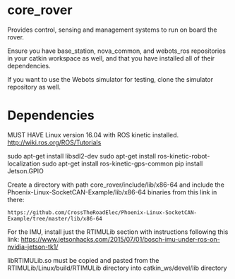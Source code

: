 # core_rover
Provides control, sensing and management systems to run on board the rover.

Ensure you have base_station, nova_common, and webots_ros repositories in your catkin workspace as well, and that you have installed all of their dependencies.

If you want to use the Webots simulator for testing, clone the simulator repository as well.

# Dependencies

MUST HAVE Linux version 16.04 with ROS kinetic installed.
http://wiki.ros.org/ROS/Tutorials

sudo apt-get install libsdl2-dev
sudo apt-get install ros-kinetic-robot-localization
sudo apt-get install ros-kinetic-gps-common
pip install Jetson.GPIO

Create a directory with path core_rover/include/lib/x86-64 and include the Phoenix-Linux-SocketCAN-Example/lib/x86-64 binaries from this link in there:
```
https://github.com/CrossTheRoadElec/Phoenix-Linux-SocketCAN-Example/tree/master/lib/x86-64
```
For the IMU, install just the RTIMULib section with instructions following this link: 
https://www.jetsonhacks.com/2015/07/01/bosch-imu-under-ros-on-nvidia-jetson-tk1/

libRTIMULib.so must be copied and pasted from the RTIMULib/Linux/build/RTIMULib directory into catkin_ws/devel/lib directory



